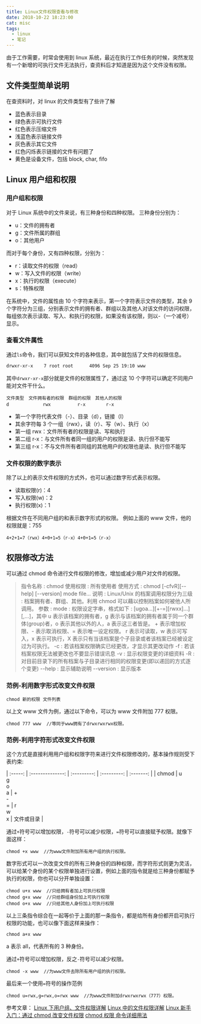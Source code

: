 ```yaml
---
title: Linux文件权限查看与修改
date: 2018-10-22 18:23:00
cat: misc
tags:
  - linux
  - 笔记
---
```


由于工作需要，时常会使用到 linux 系统，最近在执行工作任务的时候，突然发现有一个新增的可执行文件无法执行，查资料后才知道是因为这个文件没有权限。

## 文件类型简单说明

在查资料时，对 linux 的文件类型有了些许了解

- 蓝色表示目录
- 绿色表示可执行文件
- 红色表示压缩文件
- 浅蓝色表示链接文件
- 灰色表示其它文件
- 红色闪烁表示链接的文件有问题了
- 黄色是设备文件，包括 block, char, fifo

## Linux 用户组和权限

### 用户组和权限

对于 Linux 系统中的文件来说，有三种身份和四种权限。
三种身份分别为：

- u：文件的拥有者
- g：文件所属的群组
- o：其他用户

而对于每个身份，又有四种权限，分别为：

- r：读取文件的权限（read）
- w：写入文件的权限（write）
- x：执行的权限（execute）
- s：特殊权限

在系统中，文件的属性由 10 个字符来表示，第一个字符表示文件的类型，其余 9 个字符分为三组，分别表示文件的拥有者、群组以及其他人对该文件的访问权限，每组依次表示读取、写入、和执行的权限，如果没有该权限，则以-（一个减号）显示。

### 查看文件属性

通过`ls`命令，我们可以获知文件的各种信息，其中就包括了文件的权限信息。

```bash
drwxr-xr-x    7 root root      4096 Sep 25 19:10 www
```

其中`drwxr-xr-x`部分就是文件的权限属性了，通过这 10 个字符可以确定不同用户能对文件干什么。

```
文件类型　文件拥有者的权限　群组的权限　其他人的权限
d　　　　　　　 rwx　　　　　　r-x　　　　 r-x
```

- 第一个字符代表文件（-）、目录（d），链接（l）
- 其余字符每 3 个一组（rwx），读（r）、写（w）、执行（x）
- 第一组 rwx：文件所有者的权限是读、写和执行
- 第二组 r-x：与文件所有者同一组的用户的权限是读、执行但不能写
- 第三组 r-x：不与文件所有者同组的其他用户的权限也是读、执行但不能写

### 文件权限的数字表示

除了以上的表示文件权限的方式外，也可以通过数字形式表示权限。

- 读取权限(r)：4
- 写入权限(w)：2
- 执行权限(x)：1

根据文件在不同用户组的和表示数字形式的权限。
例如上面的 www 文件，他的权限就是：755

```
4+2+1=7（rwx）4+0+1=5（r-x）4+0+1=5（r-x）
```

## 权限修改方法

可以通过 chmod 命令进行文件权限的修改，增加或减少用户对文件的权限。

> 指令名称 : chmod
> 使用权限 : 所有使用者
> 使用方式 : chmod [-cfvR][--help] [--version] mode file...
> 说明 : Linux/Unix 的档案调用权限分为三级 : 档案拥有者、群组、其他。利用 chmod 可以藉以控制档案如何被他人所调用。
> 参数 :
> mode : 权限设定字串，格式如下 : [ugoa...][+-=][rwxx]...][,...]，其中
> u 表示该档案的拥有者，g 表示与该档案的拥有者属于同一个群体(group)者，o 表示其他以外的人，a 表示这三者皆是。
> \+ 表示增加权限、\- 表示取消权限、= 表示唯一设定权限。
> r 表示可读取，w 表示可写入，x 表示可执行，X 表示只有当该档案是个子目录或者该档案已经被设定过为可执行。
> \-c : 若该档案权限确实已经更改，才显示其更改动作
> \-f : 若该档案权限无法被更改也不要显示错误讯息
> \-v : 显示权限变更的详细资料
> \-R : 对目前目录下的所有档案与子目录进行相同的权限变更(即以递回的方式逐个变更)
> \--help : 显示辅助说明
> \--version : 显示版本

### 范例-利用数字形式改变文件权限

```
chmod 新的权限 文件列表
```

以上文 www 文件为例，通过以下命令，可以为 www 文件附加 777 权限。

```
chmod 777 www  //等同于www拥有了drwxrwxrwx权限。
```

### 范例-利用字符形式改变文件权限

这个方式是直接利用用户组和权限字符来进行文件权限修改的，基本操作规则受下表约束:

| :-----: | :--------------: | :---------: | :---------: | :-------: |
| chmod | u<br>g<br>o<br>a | +<br>-<br>= | r<br>w<br>x | 文件或目录 |

通过`+`符号可以增加权限，`-`符号可以减少权限，`=`符号可以直接赋予权限。就像下面这样：

```
chmod +x www  //为www文件附加所有用户组的执行权限。
```

数字形式可以一次改变文件的所有三种身份的四种权限，而字符形式则更为灵活，可以给某个身份的某个权限单独进行设置，例如上面的指令就是给三种身份都赋予执行的权限，你也可以分开单独设置：

```
chmod u+x www  //只给拥有者加上可执行权限
chmod g+x www  //只给群组身份加上可执行权限
chmod o+x www  //只给其他人身份加上可执行权限
```

以上三条指令综合在一起等价于上面的那一条指令，都是给所有身份都开启可执行权限的功能，也可以像下面这样来操作：

```
chmod a+x www
```

a 表示 all，代表所有的 3 种身份。

通过`+`符号可以增加权限，反之`-`符号可以减少权限。

```
chmod -x www  //为www文件去除所有用户组的执行权限。
```

最后来一个使用`=`符号的操作范例

```
chmod u=rwx,g=rwx,o=rwx www  //为www文件附加drwxrwxrwx（777）权限。
```

参考文章：
[Linux 下用户组、文件权限详解][1]
[Linux 中的文件权限详解][2]
[Linux 新手入门：通过 chmod 改变文件权限][3]
[chmod 权限 命令详细用法][4]

[1]: https://www.cnblogs.com/123-/p/4189072.html
[2]: http://www.letuknowit.com/topics/20120315/file-permission-detail-explanation.html/
[3]: http://www.letuknowit.com/topics/20120408/change-file-attributes-on-linux.html/
[4]: https://www.cnblogs.com/lhm166/articles/6605059.html
